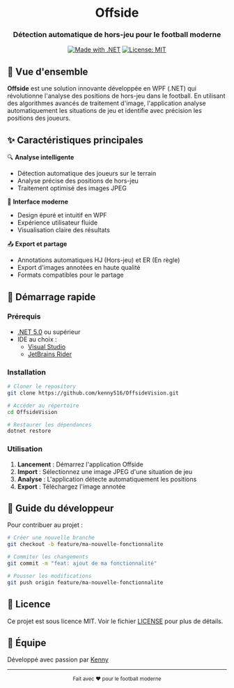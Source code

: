 <div align="center">

# Offside

### Détection automatique de hors-jeu pour le football moderne

[![Made with .NET](https://img.shields.io/badge/Made%20with-.NET-512BD4?style=flat-square&logo=.net)](https://dotnet.microsoft.com/)
[![License: MIT](https://img.shields.io/badge/License-MIT-yellow.svg?style=flat-square)](https://opensource.org/licenses/MIT)

</div>

## 🎯 Vue d'ensemble

**Offside** est une solution innovante développée en WPF (.NET) qui révolutionne l'analyse des positions de hors-jeu dans le football. En utilisant des algorithmes avancés de traitement d'image, l'application analyse automatiquement les situations de jeu et identifie avec précision les positions des joueurs.

## ✨ Caractéristiques principales

🔍 **Analyse intelligente**
- Détection automatique des joueurs sur le terrain
- Analyse précise des positions de hors-jeu
- Traitement optimisé des images JPEG

🎨 **Interface moderne**
- Design épuré et intuitif en WPF
- Expérience utilisateur fluide
- Visualisation claire des résultats

📤 **Export et partage**
- Annotations automatiques HJ (Hors-jeu) et ER (En règle)
- Export d'images annotées en haute qualité
- Formats compatibles pour le partage

## 🚀 Démarrage rapide

### Prérequis

- [.NET 5.0](https://dotnet.microsoft.com/download) ou supérieur
- IDE au choix :
    - [Visual Studio](https://visualstudio.microsoft.com/)
    - [JetBrains Rider](https://www.jetbrains.com/rider/)

### Installation

```bash
# Cloner le repository
git clone https://github.com/kenny516/OffsideVision.git

# Accéder au répertoire
cd OffsideVision

# Restaurer les dépendances
dotnet restore
```

### Utilisation

1. **Lancement** : Démarrez l'application Offside
2. **Import** : Sélectionnez une image JPEG d'une situation de jeu
3. **Analyse** : L'application détecte automatiquement les positions
4. **Export** : Téléchargez l'image annotée

## 🔧 Guide du développeur

Pour contribuer au projet :

```bash
# Créer une nouvelle branche
git checkout -b feature/ma-nouvelle-fonctionnalite

# Commiter les changements
git commit -m "feat: ajout de ma fonctionnalité"

# Pousser les modifications
git push origin feature/ma-nouvelle-fonctionnalite
```

## 📝 Licence

Ce projet est sous licence MIT. Voir le fichier [LICENSE](LICENSE) pour plus de détails.

## 👥 Équipe

Développé avec passion par [Kenny](https://github.com/kenny516)

---

<div align="center">
  <sub>Fait avec ❤️ pour le football moderne</sub>
</div>